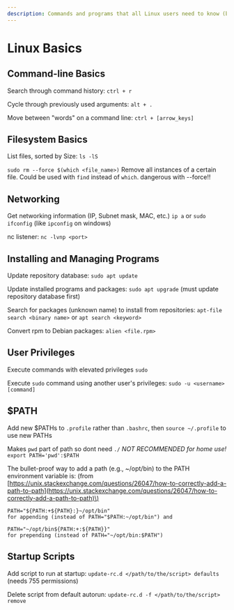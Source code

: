 ```yaml
---
description: Commands and programs that all Linux users need to know (but many don't!)
---
```


# Linux Basics

## Command-line Basics

Search through command history: `ctrl + r`

Cycle through previously used arguments: `alt + .`

Move between "words" on a command line: `ctrl + [arrow_keys]`

## Filesystem Basics

List files, sorted by Size: `ls -lS`

`sudo rm --force $(which <file_name>)` Remove all instances of a certain file. Could be used with `find` instead of `which`. dangerous with --force!!

## Networking

Get networking information \(IP, Subnet mask, MAC, etc.\) `ip a` or `sudo ifconfig` \(like `ipconfig` on windows\)

nc listener: `nc -lvnp <port>`

## Installing and Managing Programs

Update repository database: `sudo apt update`

Update installed programs and packages: `sudo apt upgrade` \(must update repository database first\)

Search for packages \(unknown name\) to install from repositories: `apt-file search <binary name>` or `apt search <keyword>`

Convert rpm to Debian packages: `alien <file.rpm>`

## User Privileges

Execute commands with elevated privileges `sudo`

Execute `sudo` command using another user's privileges: `sudo -u <username> [command]`

## $PATH

Add new $PATHs to `.profile` rather than `.bashrc`, then `source ~/.profile` to use new PATHs

Makes `pwd` part of path so dont need `./`  _NOT RECOMMENDED for home use!_  `export PATH='pwd':$PATH`

The bullet-proof way to add a path \(e.g., ~/opt/bin\) to the PATH environment variable is: \(from [https://unix.stackexchange.com/questions/26047/how-to-correctly-add-a-path-to-path](https://unix.stackexchange.com/questions/26047/how-to-correctly-add-a-path-to-path)\)

```text
PATH="${PATH:+${PATH}:}~/opt/bin"
for appending (instead of PATH="$PATH:~/opt/bin") and

PATH="~/opt/bin${PATH:+:${PATH}}"
for prepending (instead of PATH="~/opt/bin:$PATH")
```

## Startup Scripts

Add script to run at startup: `update-rc.d </path/to/the/script> defaults` \(needs 755 permissions\)

Delete script from default autorun: `update-rc.d -f </path/to/the/script> remove`

